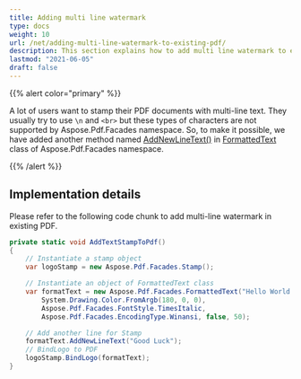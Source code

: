 ```yaml
---
title: Adding multi line watermark 
type: docs
weight: 10
url: /net/adding-multi-line-watermark-to-existing-pdf/
description: This section explains how to add multi line watermark to existing PDF using FormattedText Class.
lastmod: "2021-06-05"
draft: false
---
```

<script type="application/ld+json">
{
    "@context": "https://schema.org",
    "@type": "TechArticle",
    "headline": "Adding multi line watermark",
    "alternativeHeadline": "Enhance PDFs with Multi-Line Watermarks Easily",
    "abstract": "Introducing the ability to add multi-line watermarks to existing PDFs using the Aspose.Pdf.Facades namespace. This new functionality simplifies the process, allowing users to easily incorporate multiple lines of text into their documents with the newly implemented AddNewLineText() method in the FormattedText class. Enhance your PDF presentations with customized multi-line watermarks effortlessly",
    "author": {
        "@type": "Person",
        "name": "Anastasiia Holub",
        "givenName": "Anastasiia",
        "familyName": "Holub",
        "url": "https://www.linkedin.com/in/anastasiia-holub-750430225/"
    },
    "genre": "pdf document generation",
    "wordcount": "188",
    "proficiencyLevel": "Beginner",
    "publisher": {
        "@type": "Organization",
        "name": "Aspose.PDF for .NET",
        "url": "https://products.aspose.com/pdf",
        "logo": "https://www.aspose.cloud/templates/aspose/img/products/pdf/aspose_pdf-for-net.svg",
        "alternateName": "Aspose",
        "sameAs": [
            "https://facebook.com/aspose.pdf/",
            "https://twitter.com/asposepdf",
            "https://www.youtube.com/channel/UCmV9sEg_QWYPi6BJJs7ELOg/featured",
            "https://www.linkedin.com/company/aspose",
            "https://stackoverflow.com/questions/tagged/aspose",
            "https://aspose.quora.com/",
            "https://aspose.github.io/"
        ],
        "contactPoint": [
            {
                "@type": "ContactPoint",
                "telephone": "+1 903 306 1676",
                "contactType": "sales",
                "areaServed": "US",
                "availableLanguage": "en"
            },
            {
                "@type": "ContactPoint",
                "telephone": "+44 141 628 8900",
                "contactType": "sales",
                "areaServed": "GB",
                "availableLanguage": "en"
            },
            {
                "@type": "ContactPoint",
                "telephone": "+61 2 8006 6987",
                "contactType": "sales",
                "areaServed": "AU",
                "availableLanguage": "en"
            }
        ]
    },
    "url": "/net/adding-multi-line-watermark-to-existing-pdf/",
    "mainEntityOfPage": {
        "@type": "WebPage",
        "@id": "/net/adding-multi-line-watermark-to-existing-pdf/"
    },
    "dateModified": "2024-11-25",
    "description": "Aspose.PDF can perform not only simple and easy tasks but also cope with more complex goals. Check the next section for advanced users and developers."
}
</script>

{{% alert color="primary" %}}

A lot of users want to stamp their PDF documents with multi-line text. They usually try to use `\n` and `<br>` but these types of characters are not supported by Aspose.Pdf.Facades namespace. So, to make it possible, we have added another method named [AddNewLineText()](https://reference.aspose.com/pdf/net/aspose.pdf.facades/formattedtext/methods/addnewlinetext/index) in [FormattedText](https://reference.aspose.com/pdf/net/aspose.pdf.facades/formattedtext) class of Aspose.Pdf.Facades namespace.

{{% /alert %}}

## Implementation details

Please refer to the following code chunk to add multi-line watermark in existing PDF.

```csharp
private static void AddTextStampToPdf()
{
    // Instantiate a stamp object
    var logoStamp = new Aspose.Pdf.Facades.Stamp();

    // Instantiate an object of FormattedText class
    var formatText = new Aspose.Pdf.Facades.FormattedText("Hello World!",
        System.Drawing.Color.FromArgb(180, 0, 0), 
        Aspose.Pdf.Facades.FontStyle.TimesItalic,
        Aspose.Pdf.Facades.EncodingType.Winansi, false, 50);

    // Add another line for Stamp
    formatText.AddNewLineText("Good Luck");
    // BindLogo to PDF
    logoStamp.BindLogo(formatText);
}
```
